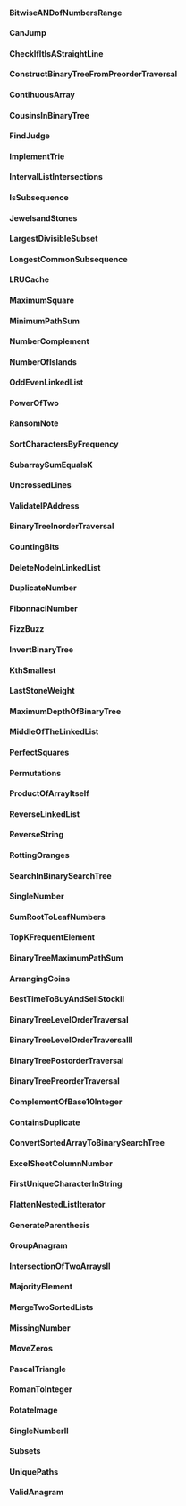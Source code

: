 #### BitwiseANDofNumbersRange
#### CanJump
#### CheckIfItIsAStraightLine
#### ConstructBinaryTreeFromPreorderTraversal
#### ContihuousArray
#### CousinsInBinaryTree
#### FindJudge
#### ImplementTrie
#### IntervalListIntersections
#### IsSubsequence
#### JewelsandStones
#### LargestDivisibleSubset
#### LongestCommonSubsequence
#### LRUCache
#### MaximumSquare
#### MinimumPathSum
#### NumberComplement
#### NumberOfIslands
#### OddEvenLinkedList
#### PowerOfTwo
#### RansomNote
#### SortCharactersByFrequency
#### SubarraySumEqualsK
#### UncrossedLines
#### ValidateIPAddress
#### BinaryTreeInorderTraversal
#### CountingBits
#### DeleteNodeInLinkedList
#### DuplicateNumber
#### FibonnaciNumber
#### FizzBuzz
#### InvertBinaryTree
#### KthSmallest
#### LastStoneWeight
#### MaximumDepthOfBinaryTree
#### MiddleOfTheLinkedList
#### PerfectSquares
#### Permutations
#### ProductOfArrayItself
#### ReverseLinkedList
#### ReverseString
#### RottingOranges
#### SearchInBinarySearchTree
#### SingleNumber
#### SumRootToLeafNumbers
#### TopKFrequentElement
#### BinaryTreeMaximumPathSum
#### ArrangingCoins
#### BestTimeToBuyAndSellStockII
#### BinaryTreeLevelOrderTraversal
#### BinaryTreeLevelOrderTraversalII
#### BinaryTreePostorderTraversal
#### BinaryTreePreorderTraversal
#### ComplementOfBase10Integer
#### ContainsDuplicate
#### ConvertSortedArrayToBinarySearchTree
#### ExcelSheetColumnNumber
#### FirstUniqueCharacterInString
#### FlattenNestedListIterator
#### GenerateParenthesis
#### GroupAnagram
#### IntersectionOfTwoArraysII
#### MajorityElement
#### MergeTwoSortedLists
#### MissingNumber
#### MoveZeros
#### PascalTriangle
#### RomanToInteger
#### RotateImage
#### SingleNumberII
#### Subsets
#### UniquePaths
#### ValidAnagram

